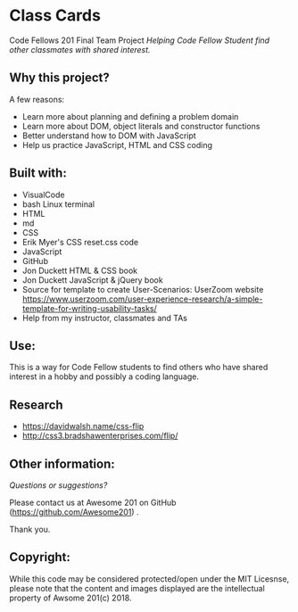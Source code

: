 # Class Cards
Code Fellows 201 Final Team Project
*Helping Code Fellow Student find other classmates with shared interest.*


## Why this project?

A few reasons:
* Learn more about planning and defining a problem domain
* Learn more about DOM, object literals and constructor functions
* Better understand how to DOM with JavaScript
* Help us practice JavaScript, HTML and CSS coding 

## Built with:
* VisualCode
* bash Linux terminal
* HTML
* md
* CSS  
* Erik Myer's CSS reset.css code
* JavaScript
* GitHub
* Jon Duckett HTML & CSS book
* Jon Duckett JavaScript & jQuery book
* Source for template to create User-Scenarios: UserZoom website
https://www.userzoom.com/user-experience-research/a-simple-template-for-writing-usability-tasks/
* Help from my instructor, classmates and TAs

## Use:

This is a way for Code Fellow students to find others who have shared interest in a hobby and possibly a coding language.

## Research

- https://davidwalsh.name/css-flip
- http://css3.bradshawenterprises.com/flip/

## Other information:


*Questions or suggestions?* 

Please contact us at Awesome 201 on GitHub
(https://github.com/Awesome201) .

 Thank you.

## Copyright:

 While this code may be considered protected/open under the MIT Licesnse, please note that the content and images displayed are the intellectual property of Awsome 201(c) 2018.
 